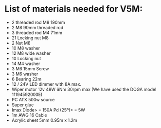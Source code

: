 # List of materials needed for V5M:

 * 2 threaded rod M8 190mm
 * 2 M8 90mm threaded rod
 * 3 threaded rod M4 71mm
 * 21 Locking nut M8
 * 2 Nut M8
 * 10 M8 washer
 * 12 M8 wide washer
 * 10 Locking nut
 * 14 M4 washer
 * 3 M6 15mm Screw
 * 3 M6 washer
 * 6 Bearing 22m
 * 12 / 24V LED dimmer with 8A max.
 * Wiper motor 12v 48W 6Nm 30rpm max (We have used the DOGA model 11194592000E)
 * PC ATX 500w source
 * Super glue
 * Imax Diode> = 150A Pd (25º)> = 5W
 * 1m AWG 16 Cable
 * Acrylic sheet 5mm 0.95m x 1.2m